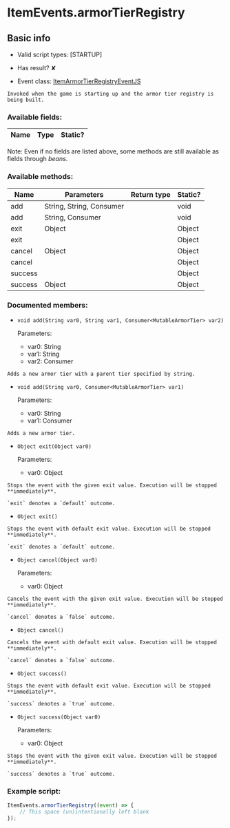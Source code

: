 # ItemEvents.armorTierRegistry

## Basic info

- Valid script types: [STARTUP]

- Has result? ✘

- Event class: [ItemArmorTierRegistryEventJS](https://github.com/KubeJS-Mods/KubeJS/tree/1902/common/src/main/java/dev/latvian/mods/kubejs/item/custom/ItemArmorTierRegistryEventJS.java)

```
Invoked when the game is starting up and the armor tier registry is being built.
```

### Available fields:

| Name | Type | Static? |
| ---- | ---- | ------- |

Note: Even if no fields are listed above, some methods are still available as fields through *beans*.

### Available methods:

| Name | Parameters | Return type | Static? |
| ---- | ---------- | ----------- | ------- |
| add | String, String, Consumer<MutableArmorTier> |  | void | ✘ |
| add | String, Consumer<MutableArmorTier> |  | void | ✘ |
| exit | Object |  | Object | ✘ |
| exit |  |  | Object | ✘ |
| cancel | Object |  | Object | ✘ |
| cancel |  |  | Object | ✘ |
| success |  |  | Object | ✘ |
| success | Object |  | Object | ✘ |


### Documented members:

- `void add(String var0, String var1, Consumer<MutableArmorTier> var2)`

  Parameters:
  - var0: String
  - var1: String
  - var2: Consumer<MutableArmorTier>

```
Adds a new armor tier with a parent tier specified by string.
```

- `void add(String var0, Consumer<MutableArmorTier> var1)`

  Parameters:
  - var0: String
  - var1: Consumer<MutableArmorTier>

```
Adds a new armor tier.
```

- `Object exit(Object var0)`

  Parameters:
  - var0: Object

```
Stops the event with the given exit value. Execution will be stopped **immediately**.

`exit` denotes a `default` outcome.
```

- `Object exit()`
```
Stops the event with default exit value. Execution will be stopped **immediately**.

`exit` denotes a `default` outcome.
```

- `Object cancel(Object var0)`

  Parameters:
  - var0: Object

```
Cancels the event with the given exit value. Execution will be stopped **immediately**.

`cancel` denotes a `false` outcome.
```

- `Object cancel()`
```
Cancels the event with default exit value. Execution will be stopped **immediately**.

`cancel` denotes a `false` outcome.
```

- `Object success()`
```
Stops the event with default exit value. Execution will be stopped **immediately**.

`success` denotes a `true` outcome.
```

- `Object success(Object var0)`

  Parameters:
  - var0: Object

```
Stops the event with the given exit value. Execution will be stopped **immediately**.

`success` denotes a `true` outcome.
```



### Example script:

```js
ItemEvents.armorTierRegistry((event) => {
	// This space (un)intentionally left blank
});
```


